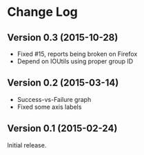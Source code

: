 Change Log
==========

Version 0.3 (2015-10-28)
------------------------

* Fixed #15, reports being broken on Firefox
* Depend on IOUtils using proper group ID

Version 0.2 (2015-03-14)
------------------------

* Success-vs-Failure graph
* Fixed some axis labels

Version 0.1 (2015-02-24)
------------------------

Initial release.


